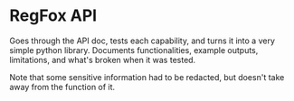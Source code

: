 RegFox API
====================

Goes through the API doc, tests each capability, and turns it into a very simple python library. Documents functionalities, example outputs, limitations, and what's broken when it was tested.

Note that some sensitive information had to be redacted, but doesn't take away from the function of it.
